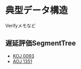 # 典型データ構造

Verifyメモなど

## 遅延評価SegmentTree
+ [KOJ 0093](http://koj.miz-miz.biz/view_problem/0093)
+ [AOJ 1351](http://judge.u-aizu.ac.jp/onlinejudge/description.jsp?id=1351)
